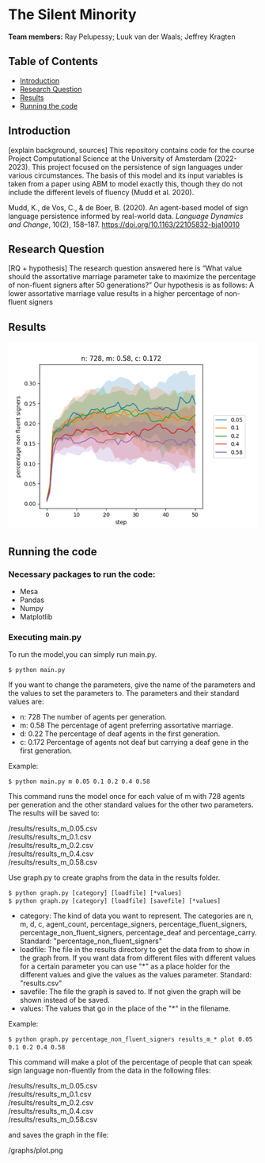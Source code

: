 # The Silent Minority
<b>Team members:</b> Ray Pelupessy; Luuk van der Waals; Jeffrey Kragten<br>

## Table of Contents
* [Introduction](#introduction)
* [Research Question](#research-question)
* [Results](#results)
* [Running the code](#running-the-code)

## Introduction
[explain background, sources]
This repository contains code for the course Project Computational Science at the University of Amsterdam (2022-2023).
This project focused on the persistence of sign languages under various circumstances. The basis of this model and its
input variables is taken from a paper using ABM to model exactly this, though they do not include the different levels of fluency (Mudd et al. 2020).

Mudd, K., de Vos, C., & de Boer, B. (2020). An agent-based model of sign language persistence informed by real-world data.
<i>Language Dynamics and Change</i>, 10(2), 158–187. https://doi.org/10.1163/22105832-bja10010 </br>

## Research Question
[RQ + hypothesis]
The research question answered here is “What value should the assortative marriage parameter take to maximize the percentage of non-fluent signers after 50 generations?”
Our hypothesis is as follows: A lower assortative marriage value results in a higher percentage of non-fluent signers

## Results
![example image](example_image.png)

## Running the code
### Necessary packages to run the code:
* Mesa
* Pandas
* Numpy
* Matplotlib
### Executing main.py
To run the model,you can simply run main.py.
```
$ python main.py
```
If you want to change the parameters, give the name of the parameters and the values to set the parameters to. The parameters and their standard values are:
- n: 728    The number of agents per generation.
- m: 0.58   The percentage of agent preferring assortative marriage.
- d: 0.22   The percentage of deaf agents in the first generation.
- c: 0.172  Percentage of agents not deaf but carrying a deaf gene in the first generation.

Example:
```
$ python main.py m 0.05 0.1 0.2 0.4 0.58
```
This command runs the model once for each value of m with 728 agents per generation and the other standard values for the other two parameters. The results will be saved to:

/results/results_m_0.05.csv </br>
/results/results_m_0.1.csv </br>
/results/results_m_0.2.csv </br>
/results/results_m_0.4.csv </br>
/results/results_m_0.58.csv


Use graph.py to create graphs from the data in the results folder.
```
$ python graph.py [category] [loadfile] [*values]
$ python graph.py [category] [loadfile] [savefile] [*values]
```
- category: The kind of data you want to represent. The categories are n, m, d, c, agent_count, percentage_signers, percentage_fluent_signers, percentage_non_fluent_signers, percentage_deaf and percentage_carry. Standard: "percentage_non_fluent_signers"
- loadfile: The file in the results directory to get the data from to show in the graph from. If you want data from different files with different values for a certain parameter you can use "*" as a place holder for the different values and give the values as the values parameter. Standard: "results.csv"
- savefile: The file the graph is saved to. If not given the graph will be shown instead of be saved.
- values: The values that go in the place of the "*" in the filename.

Example:
```
$ python graph.py percentage_non_fluent_signers results_m_* plot 0.05 0.1 0.2 0.4 0.58
```
This command will make a plot of the percentage of people that can speak sign language non-fluently from the data in the following files:

/results/results_m_0.05.csv </br>
/results/results_m_0.1.csv </br>
/results/results_m_0.2.csv </br>
/results/results_m_0.4.csv </br>
/results/results_m_0.58.csv

and saves the graph in the file:

/graphs/plot.png
